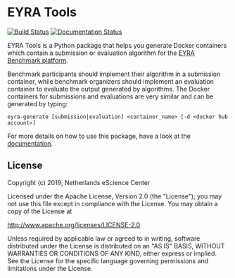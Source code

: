 # EYRA Tools

[![Build Status](https://travis-ci.org/EYRA-Benchmark/eyra-tools.svg?branch=master)](https://travis-ci.org/EYRA-Benchmark/eyra-tools)
[![Documentation Status](https://readthedocs.org/projects/eyra-tools/badge/?version=latest)](https://eyra-tools.readthedocs.io/en/latest/?badge=latest)

EYRA Tools is a Python package that helps you generate Docker containers which
contain a submission or evaluation algorithm for the
[EYRA Benchmark platform](https://www.eyrabenchmark.net).

Benchmark participants should implement their algorithm in a submission
container, while benchmark organizers should implement an evaluation container
to evaluate the output generated by algorithms. The Docker containers
for submissions and evaluations are very similar and can be generated by typing:

```
eyra-generate [submission|evaluation] <container_name> [-d <docker hub account>]
```

For more details on how to use this package, have a look at the
[documentation](https://eyra-tools.readthedocs.io/).

## License

Copyright (c) 2019, Netherlands eScience Center

Licensed under the Apache License, Version 2.0 (the "License");
you may not use this file except in compliance with the License.
You may obtain a copy of the License at

http://www.apache.org/licenses/LICENSE-2.0

Unless required by applicable law or agreed to in writing, software
distributed under the License is distributed on an "AS IS" BASIS,
WITHOUT WARRANTIES OR CONDITIONS OF ANY KIND, either express or implied.
See the License for the specific language governing permissions and
limitations under the License.
